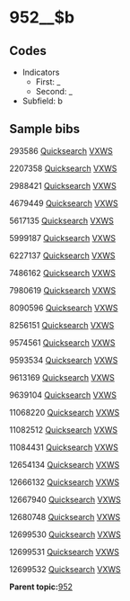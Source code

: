 # 952\_\_$b

## Codes

-   Indicators
    -   First: \_
    -   Second: \_
-   Subfield: b

## Sample bibs

293586 [Quicksearch](https://search.library.yale.edu/catalog/293586) [VXWS](http://prodorbis.library.yale.edu:7014/vxws/GetHoldingsService?bibId=293586)

2207358 [Quicksearch](https://search.library.yale.edu/catalog/2207358) [VXWS](http://prodorbis.library.yale.edu:7014/vxws/GetHoldingsService?bibId=2207358)

2988421 [Quicksearch](https://search.library.yale.edu/catalog/2988421) [VXWS](http://prodorbis.library.yale.edu:7014/vxws/GetHoldingsService?bibId=2988421)

4679449 [Quicksearch](https://search.library.yale.edu/catalog/4679449) [VXWS](http://prodorbis.library.yale.edu:7014/vxws/GetHoldingsService?bibId=4679449)

5617135 [Quicksearch](https://search.library.yale.edu/catalog/5617135) [VXWS](http://prodorbis.library.yale.edu:7014/vxws/GetHoldingsService?bibId=5617135)

5999187 [Quicksearch](https://search.library.yale.edu/catalog/5999187) [VXWS](http://prodorbis.library.yale.edu:7014/vxws/GetHoldingsService?bibId=5999187)

6227137 [Quicksearch](https://search.library.yale.edu/catalog/6227137) [VXWS](http://prodorbis.library.yale.edu:7014/vxws/GetHoldingsService?bibId=6227137)

7486162 [Quicksearch](https://search.library.yale.edu/catalog/7486162) [VXWS](http://prodorbis.library.yale.edu:7014/vxws/GetHoldingsService?bibId=7486162)

7980619 [Quicksearch](https://search.library.yale.edu/catalog/7980619) [VXWS](http://prodorbis.library.yale.edu:7014/vxws/GetHoldingsService?bibId=7980619)

8090596 [Quicksearch](https://search.library.yale.edu/catalog/8090596) [VXWS](http://prodorbis.library.yale.edu:7014/vxws/GetHoldingsService?bibId=8090596)

8256151 [Quicksearch](https://search.library.yale.edu/catalog/8256151) [VXWS](http://prodorbis.library.yale.edu:7014/vxws/GetHoldingsService?bibId=8256151)

9574561 [Quicksearch](https://search.library.yale.edu/catalog/9574561) [VXWS](http://prodorbis.library.yale.edu:7014/vxws/GetHoldingsService?bibId=9574561)

9593534 [Quicksearch](https://search.library.yale.edu/catalog/9593534) [VXWS](http://prodorbis.library.yale.edu:7014/vxws/GetHoldingsService?bibId=9593534)

9613169 [Quicksearch](https://search.library.yale.edu/catalog/9613169) [VXWS](http://prodorbis.library.yale.edu:7014/vxws/GetHoldingsService?bibId=9613169)

9639104 [Quicksearch](https://search.library.yale.edu/catalog/9639104) [VXWS](http://prodorbis.library.yale.edu:7014/vxws/GetHoldingsService?bibId=9639104)

11068220 [Quicksearch](https://search.library.yale.edu/catalog/11068220) [VXWS](http://prodorbis.library.yale.edu:7014/vxws/GetHoldingsService?bibId=11068220)

11082512 [Quicksearch](https://search.library.yale.edu/catalog/11082512) [VXWS](http://prodorbis.library.yale.edu:7014/vxws/GetHoldingsService?bibId=11082512)

11084431 [Quicksearch](https://search.library.yale.edu/catalog/11084431) [VXWS](http://prodorbis.library.yale.edu:7014/vxws/GetHoldingsService?bibId=11084431)

12654134 [Quicksearch](https://search.library.yale.edu/catalog/12654134) [VXWS](http://prodorbis.library.yale.edu:7014/vxws/GetHoldingsService?bibId=12654134)

12666132 [Quicksearch](https://search.library.yale.edu/catalog/12666132) [VXWS](http://prodorbis.library.yale.edu:7014/vxws/GetHoldingsService?bibId=12666132)

12667940 [Quicksearch](https://search.library.yale.edu/catalog/12667940) [VXWS](http://prodorbis.library.yale.edu:7014/vxws/GetHoldingsService?bibId=12667940)

12680748 [Quicksearch](https://search.library.yale.edu/catalog/12680748) [VXWS](http://prodorbis.library.yale.edu:7014/vxws/GetHoldingsService?bibId=12680748)

12699530 [Quicksearch](https://search.library.yale.edu/catalog/12699530) [VXWS](http://prodorbis.library.yale.edu:7014/vxws/GetHoldingsService?bibId=12699530)

12699531 [Quicksearch](https://search.library.yale.edu/catalog/12699531) [VXWS](http://prodorbis.library.yale.edu:7014/vxws/GetHoldingsService?bibId=12699531)

12699532 [Quicksearch](https://search.library.yale.edu/catalog/12699532) [VXWS](http://prodorbis.library.yale.edu:7014/vxws/GetHoldingsService?bibId=12699532)

**Parent topic:**[952](../../tags/952/952.md)

